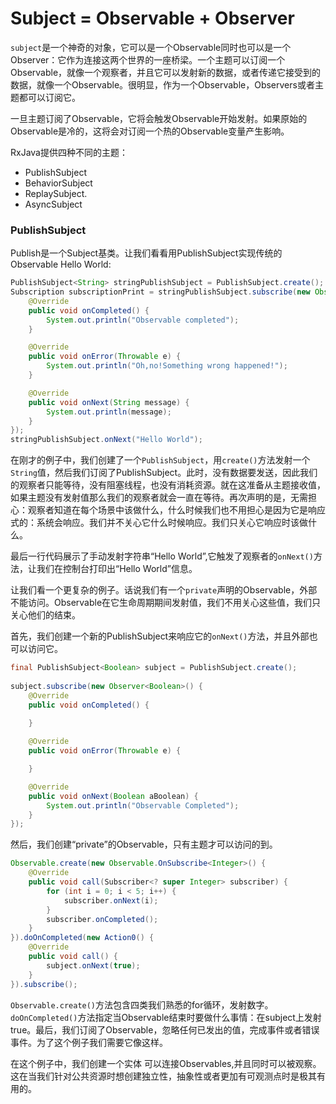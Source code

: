 # Subject = Observable + Observer

`subject`是一个神奇的对象，它可以是一个Observable同时也可以是一个Observer：它作为连接这两个世界的一座桥梁。一个主题可以订阅一个Observable，就像一个观察者，并且它可以发射新的数据，或者传递它接受到的数据，就像一个Observable。很明显，作为一个Observable，Observers或者主题都可以订阅它。

一旦主题订阅了Observable，它将会触发Observable开始发射。如果原始的Observable是冷的，这将会对订阅一个热的Observable变量产生影响。

RxJava提供四种不同的主题：
* PublishSubject
* BehaviorSubject
* ReplaySubject.
* AsyncSubject

### PublishSubject

Publish是一个Subject基类。让我们看看用PublishSubject实现传统的Observable Hello World:
```java
PublishSubject<String> stringPublishSubject = PublishSubject.create();
Subscription subscriptionPrint = stringPublishSubject.subscribe(new Observer<String>() {
    @Override
    public void onCompleted() {
        System.out.println("Observable completed");
    }

    @Override
    public void onError(Throwable e) {
        System.out.println("Oh,no!Something wrong happened!");                
    }

    @Override
    public void onNext(String message) {
        System.out.println(message);
    }
});
stringPublishSubject.onNext("Hello World");
```

在刚才的例子中，我们创建了一个`PublishSubject`，用`create()`方法发射一个`String`值，然后我们订阅了PublishSubject。此时，没有数据要发送，因此我们的观察者只能等待，没有阻塞线程，也没有消耗资源。就在这准备从主题接收值，如果主题没有发射值那么我们的观察者就会一直在等待。再次声明的是，无需担心：观察者知道在每个场景中该做什么，什么时候我们也不用担心是因为它是响应式的：系统会响应。我们并不关心它什么时候响应。我们只关心它响应时该做什么。

最后一行代码展示了手动发射字符串“Hello World”,它触发了观察者的`onNext()`方法，让我们在控制台打印出“Hello World”信息。

让我们看一个更复杂的例子。话说我们有一个`private`声明的Observable，外部不能访问。Observable在它生命周期期间发射值，我们不用关心这些值，我们只关心他们的结束。

首先，我们创建一个新的PublishSubject来响应它的`onNext()`方法，并且外部也可以访问它。

```java
final PublishSubject<Boolean> subject = PublishSubject.create();
        
subject.subscribe(new Observer<Boolean>() {
    @Override
    public void onCompleted() {
        
    }

    @Override
    public void onError(Throwable e) {

    }

    @Override
    public void onNext(Boolean aBoolean) {
        System.out.println("Observable Completed");
    }
});
```
然后，我们创建“private”的Observable，只有主题才可以访问的到。
```java
Observable.create(new Observable.OnSubscribe<Integer>() {
    @Override
    public void call(Subscriber<? super Integer> subscriber) {
        for (int i = 0; i < 5; i++) {
            subscriber.onNext(i);
        }
        subscriber.onCompleted();
    }
}).doOnCompleted(new Action0() {
    @Override
    public void call() {
        subject.onNext(true);
    }
}).subscribe();
```
`Observable.create()`方法包含四类我们熟悉的for循环，发射数字。`doOnCompleted()`方法指定当Observable结束时要做什么事情：在subject上发射true。最后，我们订阅了Observable，忽略任何已发出的值，完成事件或者错误事件。为了这个例子我们需要它像这样。

在这个例子中，我们创建一个实体  可以连接Observables,并且同时可以被观察。这在当我们针对公共资源时想创建独立性，抽象性或者更加有可观测点时是极其有用的。
